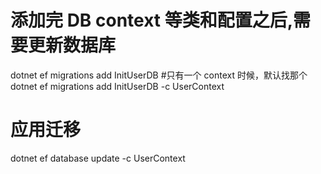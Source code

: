 # 添加完 DB context 等类和配置之后,需要更新数据库

dotnet ef migrations add InitUserDB #只有一个 context 时候，默认找那个
dotnet ef migrations add InitUserDB -c UserContext

# 应用迁移

dotnet ef database update -c UserContext
